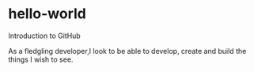# hello-world
Introduction to GitHub

As a fledgling developer,I look to be able to develop, create and build the things I wish to see. 
